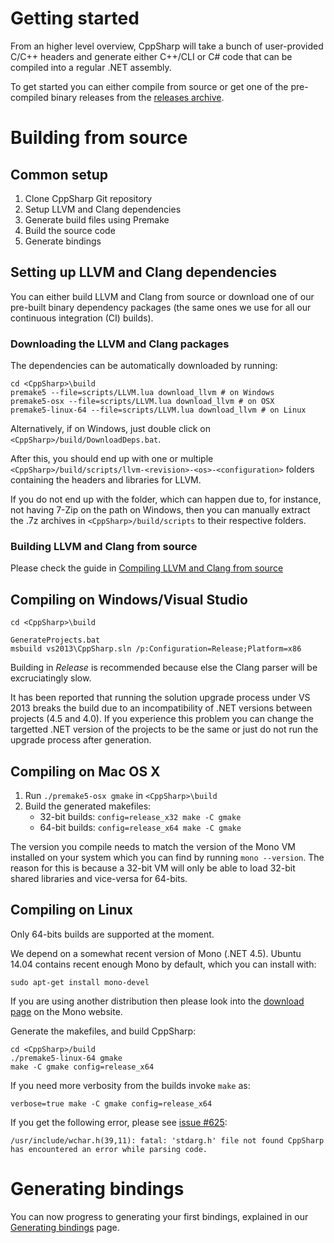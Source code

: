 # Getting started

From an higher level overview, CppSharp will take a bunch of user-provided C/C++
headers and generate either C++/CLI or C# code that can be compiled into a
regular .NET assembly.

To get started you can either compile from source or get one of the pre-compiled binary
releases from the [releases archive](https://github.com/mono/CppSharp/releases).

# Building from source

## Common setup

1. Clone CppSharp Git repository
2. Setup LLVM and Clang dependencies
3. Generate build files using Premake
4. Build the source code
5. Generate bindings

## Setting up LLVM and Clang dependencies

You can either build LLVM and Clang from source or download one of our pre-built binary 
dependency packages (the same ones we use for all our continuous integration (CI) builds).

### Downloading the LLVM and Clang packages

The dependencies can be automatically downloaded by running:

```shell
cd <CppSharp>\build
premake5 --file=scripts/LLVM.lua download_llvm # on Windows
premake5-osx --file=scripts/LLVM.lua download_llvm # on OSX
premake5-linux-64 --file=scripts/LLVM.lua download_llvm # on Linux
```

Alternatively, if on Windows, just double click on `<CppSharp>/build/DownloadDeps.bat`.

After this, you should end up with one or multiple `<CppSharp>/build/scripts/llvm-<revision>-<os>-<configuration>` folders
containing the headers and libraries for LLVM.

If you do not end up with the folder, which can happen due to, for instance, not having 7-Zip on the path on Windows,
then you can manually extract the .7z archives in `<CppSharp>/build/scripts` to their respective folders.

### Building LLVM and Clang from source

Please check the guide in [Compiling LLVM and Clang from source](BuildingLLVM.md)

## Compiling on Windows/Visual Studio

```shell
cd <CppSharp>\build

GenerateProjects.bat
msbuild vs2013\CppSharp.sln /p:Configuration=Release;Platform=x86
```

Building in *Release* is recommended because else the Clang parser will be
excruciatingly slow.

It has been reported that running the solution upgrade process under VS 2013 breaks the build due
to an incompatibility of .NET versions between projects (4.5 and 4.0). If you experience this
problem you can change the targetted .NET version of the projects to be the same or just do not
run the upgrade process after generation. 

## Compiling on Mac OS X

1. Run `./premake5-osx gmake` in `<CppSharp>\build`
2. Build the generated makefiles:
    - 32-bit builds: `config=release_x32 make -C gmake`
    - 64-bit builds: `config=release_x64 make -C gmake`

The version you compile needs to match the version of the Mono VM installed on your 
system which you can find by running `mono --version`. The reason for this is because
a 32-bit VM will only be able to load 32-bit shared libraries and vice-versa for 64-bits.

## Compiling on Linux

Only 64-bits builds are supported at the moment. 

We depend on a somewhat recent version of Mono (.NET 4.5).
Ubuntu 14.04 contains recent enough Mono by default, which you can install with:

```shell
sudo apt-get install mono-devel
```

If you are using another distribution then please look into the [download page](http://www.mono-project.com/download/#download-lin) on the Mono website.

Generate the makefiles, and build CppSharp:

```shell
cd <CppSharp>/build
./premake5-linux-64 gmake
make -C gmake config=release_x64
```

If you need more verbosity from the builds invoke `make` as:

```shell
verbose=true make -C gmake config=release_x64
```

If you get the following error, please see [issue #625](https://github.com/mono/CppSharp/issues/625#issuecomment-189283549):

```
/usr/include/wchar.h(39,11): fatal: 'stdarg.h' file not found CppSharp has encountered an error while parsing code.
```

# Generating bindings

You can now progress to generating your first bindings, explained in our [Generating bindings](GeneratingBindings.md) page.

